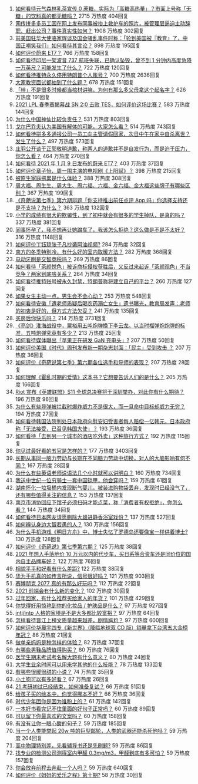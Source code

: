 1. [如何看待元气森林乳茶宣传 0 蔗糖，实际为「高糖高热量」？市面上号称「无糖」的饮料真的都无糖吗？](https://www.zhihu.com/question/438486634) 2715 万热度 404回复
1. [网传拼多多员工因在网上发布同事被抬上救护车的照片，被管理层逼迫主动辞职、赶出公司？事件真实性如何？](https://www.zhihu.com/question/438581129) 1908 万热度 302回复
1. [前美国驻华大使骆家辉谈及国会骚乱事件时称：「轮到美国被『教育』了，中国正嘲笑我们」如何看待其言论？](https://www.zhihu.com/question/438442595) 898 万热度 195回复
1. [如何评价蔚来 ET7？](https://www.zhihu.com/question/436301408) 766 万热度 158回复
1. [如何看待印尼一架波音 737 航班失联，已确认坠毁，曾不到 1 分钟内高度急降一万英尺？可能发生了什么？](https://www.zhihu.com/question/438613346) 722 万热度 120回复
1. [如何看待推特永久停用特朗普个人账号？](https://www.zhihu.com/question/438537142) 700 万热度 2636回复
1. [大家教资面试都抽到了什么题？](https://www.zhihu.com/question/438539939) 678 万热度 151回复
1. [「梓」不是很多时候都当棺材讲嘛，为何有那么多父母拿这个起名字？](https://www.zhihu.com/question/410100382) 626 万热度 191回复
1. [2021 LPL 春季赛揭幕战 SN 2:0 击败 TES，如何评价这场比赛？](https://www.zhihu.com/question/438614735) 583 万热度 144回复
1. [为什么中国神仙比较负责任？](https://www.zhihu.com/question/433060839) 531 万热度 803回复
1. [戈尔巴乔夫认为美国有解体的可能，大家怎么看？](https://www.zhihu.com/question/438458361) 514 万热度 743回复
1. [如何看待拼多多通报公司一员工向主管请假回家，次日中午在家中自杀离世？发生了什么？](https://www.zhihu.com/question/438610398) 497 万热度 573回复
1. [庄羽公开谈于正郭敬明道歉，称两人的道歉并不是自发行为，而是迫于压力，你怎么看？](https://www.zhihu.com/question/438556859) 464 万热度 270回复
1. [如何看待 2021 年 1 月 9 日发布的蔚来 ET7？](https://www.zhihu.com/question/438626782) 403 万热度 37回复
1. [如何评价章子怡、周一围主演的电视剧《上阳赋》？](https://www.zhihu.com/question/438346605) 398 万热度 215回复
1. [被原生家庭拖累是什么体验？](https://www.zhihu.com/question/68017815) 388 万热度 308回复
1. [周大福、周生生、周大生、周六福、六福、金六福、金大福这些牌子有哪些区别？](https://www.zhihu.com/question/32209352) 367 万热度 199回复
1. [《奇葩说第七季》第六期辩题「你支持推出前任点评 App 吗」你选择支持还是不支持？为什么？](https://www.zhihu.com/question/438633594) 363 万热度 132回复
1. [小学的成绩有很大的欺骗性，到了初中就会有很多的学生掉队，是真的吗？](https://www.zhihu.com/question/433616847) 337 万热度 381回复
1. [同事怀孕了，我不想再让她蹭车了，我该怎么拒绝？这么做是不是不太好？](https://www.zhihu.com/question/423335938) 316 万热度 1148回复
1. [如何评价丁钰琼张子凡抄袭阿油视频?](https://www.zhihu.com/question/438448516) 284 万热度 32回复
1. [南方的冬季特别冷，有什么好的室内取暖方法？](https://www.zhihu.com/question/20614875) 282 万热度 368回复
1. [电动牙刷是交智商税吗？](https://www.zhihu.com/question/426635230) 269 万热度 86回复
1. [如何看待「茶颜悦色」被诉商标侵权获胜后，又反过来起诉「茶颜观色」不当竞争？两家到底啥关系？](https://www.zhihu.com/question/438111550) 264 万热度 34回复
1. [如何看待推特账号被永久封禁，特朗普称将建立自己的平台？](https://www.zhihu.com/question/438545399) 260 万热度 127回复
1. [如果女生主动一点，男生会不会心动？](https://www.zhihu.com/question/432129590) 253 万热度 548回复
1. [如何看待安徽「遭老师质疑后喝农药溺亡女生」遗书曝光，教育局发声：老师的初衷是好的，但方式方法欠妥？](https://www.zhihu.com/question/438551573) 241 万热度 135回复
1. [买房后你快乐吗？](https://www.zhihu.com/question/386034543) 214 万热度 3731回复
1. [《亮剑》淮海战役中，粟裕用五吨炮弹换下李云龙。以当时榴弹炮炮弹的标准，五吨炮弹究竟有多少？](https://www.zhihu.com/question/263854029) 213 万热度 25回复
1. [如何看待媒体曝出「苹果正在研发 GaN 充电头」?](https://www.zhihu.com/question/437979475) 207 万热度 50回复
1. [如何评价美国《时代》周刊发布新一期杂志封面：「民主」受到攻击 ？](https://www.zhihu.com/question/438435113) 207 万热度 36回复
1. [如何评价《奇葩说第七季》第六期各位选手和导师的表现？](https://www.zhihu.com/question/438635726) 207 万热度 28回复
1. [如何理解《霍乱时期的爱情》这本书？它想要告诉人们的是什么？](https://www.zhihu.com/question/274223889) 205 万热度 166回复
1. [Riot 宣布《英雄联盟》S11 全球总决赛将于深圳举办，对此你有什么期待？](https://www.zhihu.com/question/438517527) 196 万热度 96回复
1. [为什么有些导弹被拦截时爆炸威力不是很大，而一旦命中目标却威力无穷？](https://www.zhihu.com/question/437328178) 194 万热度 27回复
1. [如何看待韩国法院判处日本政府向慰安妇受害者每人赔偿一亿韩元，日本政府称「无法接受，已召见韩国大使」？](https://www.zhihu.com/question/438420800) 193 万热度 36回复
1. [如何看待「去到另一个城市的酒店吃外卖」这种旅行方式？](https://www.zhihu.com/question/438451883) 192 万热度 115回复
1. [你见过最好看的五官是怎样的？](https://www.zhihu.com/question/62598205) 177 万热度 3403回复
1. [长期从事同一脑力劳动与长期在不同脑力劳动中切换，对人的大脑影响有何不同？](https://www.zhihu.com/question/430185546) 167 万热度 28回复
1. [为什么有些英语老师说语法几个小时就可以讲明白？](https://www.zhihu.com/question/30030877) 160 万热度 734回复
1. [我送中世纪一位穷骑士一套中国铠甲，他会穿吗？](https://www.zhihu.com/question/438029190) 159 万热度 61回复
1. [湖南怀化一垃圾桶内发现断气婴儿，被装进购物袋丢弃，发现时已经没气了，还有哪些值得关注的信息？](https://www.zhihu.com/question/438261496) 153 万热度 137回复
1. [南京市消协回应下馆子必须扫码才能点菜，称「消费者有权拒绝」，你怎么看？](https://www.zhihu.com/question/438146894) 144 万热度 34回复
1. [如何看待日本网友请愿删除大雄进静香浴室戏份？](https://www.zhihu.com/question/434167908) 137 万热度 527回复
1. [如何辨认身边大智若愚的人？](https://www.zhihu.com/question/413926539) 130 万热度 156回复
1. [为什么手机游戏《明日方舟》中，博士失忆了罗德岛还要像宝一样供着博士?](https://www.zhihu.com/question/356867280) 130 万热度 128回复
1. [如何评价《奇葩说》第七季第六期？](https://www.zhihu.com/question/438635276) 125 万热度 38回复
1. [2021 年想入手落地价 10 万元以内的代步车，买日系等合资车还是同价位的国内自主品牌车好？](https://www.zhihu.com/question/437375569) 122 万热度 76回复
1. [相貌平平和好看有什么差距?](https://www.zhihu.com/question/436671368) 122 万热度 38回复
1. [华为手机真的如传言所说，信号很好吗？](https://www.zhihu.com/question/327224237) 121 万热度 903回复
1. [赛博朋克 2077 真的有那么好玩吗？](https://www.zhihu.com/question/437039818) 112 万热度 22回复
1. [2021 前端会有什么新的变化？](https://www.zhihu.com/question/428128531) 102 万热度 30回复
1. [过年回家，有什么推荐买给家人的年货？](https://www.zhihu.com/question/39873708) 101 万热度 429回复
1. [你觉得好用惊艳到你的化妆品 / 护肤品是什么？](https://www.zhihu.com/question/328352945) 97 万热度 927回复
1. [intj/intp 人格的家境是不是大多都比较富裕？](https://www.zhihu.com/question/435621406) 97 万热度 64回复
1. [怎样看待晋江上榜文质量越来越差，剧情尴尬？](https://www.zhihu.com/question/390235773) 97 万热度 600回复
1. [如何评价华晨宇四专《新世界》（降临地球双 CD 版）销量拿下台湾五大金榜年冠？](https://www.zhihu.com/question/438500971) 86 万热度 21回复
1. [做单亲妈妈是种怎样的体验？](https://www.zhihu.com/question/437167069) 82 万热度 37回复
1. [有哪些男鞋品牌值得购买？](https://www.zhihu.com/question/24472262) 80 万热度 76回复
1. [医学生期末考试考名解大题有什么意义？](https://www.zhihu.com/question/438007545) 80 万热度 24回复
1. [大学生业余时间可以用来学其他的什么技能？](https://www.zhihu.com/question/41709696) 78 万热度 133回复
1. [有哪些很暖很甜的小说？](https://www.zhihu.com/question/63110345) 74 万热度 35回复
1. [小土狗可以有多好看？](https://www.zhihu.com/question/410684805) 67 万热度 26回复
1. [21 考研初试已经结束，如何准备复试？](https://www.zhihu.com/question/438161574) 66 万热度 51回复
1. [给孩子买的绘本中，你觉得哪本不好？](https://www.zhihu.com/question/437009539) 66 万热度 36回复
1. [时代少年团你是因为谁粉上的？](https://www.zhihu.com/question/438165510) 61 万热度 142回复
1. [一本好书看完记不住里面的好句子正常吗？](https://www.zhihu.com/question/320722638) 60 万热度 89回复
1. [可以留下你最喜欢的文案吗？](https://www.zhihu.com/question/429845872) 60 万热度 158回复
1. [有没有让你一眼心酸的句子？](https://www.zhihu.com/question/426679805) 59 万热度 185回复
1. [当一个人类能举起 20w 吨的巨型邮轮，人类的武器还能杀死他吗？](https://www.zhihu.com/question/431102613) 59 万热度 204回复
1. [高中物理特别差，先看辅导书还是先刷题?](https://www.zhihu.com/question/375722639) 59 万热度 86回复
1. [找专业的检测公司测得室内甲醛 0.3mg/m3，甲醛到底有多可怕？](https://www.zhihu.com/question/21399589) 59 万热度 157回复
1. [你会放弃前程去奔赴一个人吗？](https://www.zhihu.com/question/434760639) 59 万热度 640回复
1. [如何评价《姐姐的爱乐之程》第十期?](https://www.zhihu.com/question/438488444) 58 万热度 30回复